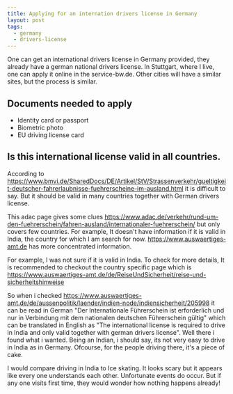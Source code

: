 ```yaml
---
title: Applying for an internation drivers license in Germany
layout: post
tags:
  - germany
  - drivers-license
---
```


One can get an international drivers license in Germany provided, they already have a german national drivers license. In Stuttgart, where I live, one can apply it online in the service-bw.de. Other cities will have a similar sites, but the process is similar.

## Documents needed to apply

* Identity card or passport
* Biometric photo
* EU driving license card

## Is this international license valid in all countries. 

According to https://www.bmvi.de/SharedDocs/DE/Artikel/StV/Strassenverkehr/gueltigkeit-deutscher-fahrerlaubnisse-fuehrerscheine-im-ausland.html
it is difficult to say. But it should be valid in many countries together with German drivers license. 

This adac page gives some clues https://www.adac.de/verkehr/rund-um-den-fuehrerschein/fahren-ausland/internationaler-fuehrerschein/ but only covers few countries. For example, It doesn't have information if it is valid in India, the country for which I am search for now. https://www.auswaertiges-amt.de has more concentrated information.

For example, I was not sure if it is valid in India. To check for more details, It is recommended to checkout the country specific page which is https://www.auswaertiges-amt.de/de/ReiseUndSicherheit/reise-und-sicherheitshinweise

So when i checked https://www.auswaertiges-amt.de/de/aussenpolitik/laender/indien-node/indiensicherheit/205998
it can be read in German "Der Internationale Führerschein ist erforderlich und nur in Verbindung mit dem nationalen deutschen Führerschein gültig" which can be translated in English as "The international license is required to drive in India and only valid together with german drivers license". Well there i found what i wanted. Being an Indian, i should say, its not very easy to drive in India as in Germany. Ofcourse, for the people driving there, it's a piece of cake.

I would compare driving in India to Ice skating. It looks scary but it appears like every one understands each other. Unfortunate events do occur. But if any one visits first time, they would wonder how nothing happens already!